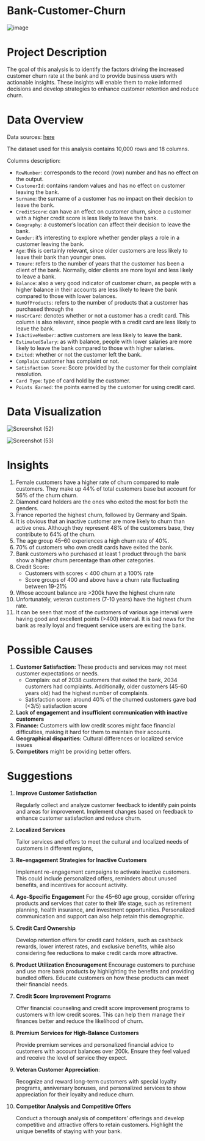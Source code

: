 # Bank-Customer-Churn

![image](https://github.com/user-attachments/assets/dd655470-a950-45d3-8b01-b877f50597b2)

# Project Description

The goal of this analysis is to identify the factors driving the increased customer churn rate at the bank and to provide business users with actionable insights. These insights will enable them to make informed decisions and develop strategies to enhance customer retention and reduce churn.

# Data Overview

Data sources: [here](https://www.kaggle.com/datasets/zagroz901/customer-churn-dataset?select=Customer-Churn-Records.csv)

The dataset used for this analysis contains 10,000 rows and 18 columns.

Columns description:

- `RowNumber`: corresponds to the record (row) number and has no effect on the output.
- `CustomerId`: contains random values and has no effect on customer leaving the bank.
- `Surname`: the surname of a customer has no impact on their decision to leave the bank.
- `CreditScore`: can have an effect on customer churn, since a customer with a higher credit score is less likely to leave the bank.
- `Geography`: a customer’s location can affect their decision to leave the bank.
- `Gender`: it’s interesting to explore whether gender plays a role in a customer leaving the bank.
- `Age`: this is certainly relevant, since older customers are less likely to leave their bank than younger ones.
- `Tenure`: refers to the number of years that the customer has been a client of the bank. Normally, older clients are more loyal and less likely to leave a bank.
- `Balance`: also a very good indicator of customer churn, as people with a higher balance in their accounts are less likely to leave the bank compared to those with lower balances.
- `NumOfProducts`: refers to the number of products that a customer has purchased through the
- `HasCrCard`: denotes whether or not a customer has a credit card. This column is also relevant, since people with a credit card are less likely to leave the bank.
- `IsActiveMember`: active customers are less likely to leave the bank.
- `EstimatedSalary`: as with balance, people with lower salaries are more likely to leave the bank compared to those with higher salaries.
- `Exited`: whether or not the customer left the bank.
- `Complain`: customer has complaint or not.
- `Satisfaction Score`: Score provided by the customer for their complaint resolution.
- `Card Type`: type of card hold by the customer.
- `Points Earned`: the points earned by the customer for using credit card.

# Data Visualization

![Screenshot (52)](https://github.com/user-attachments/assets/55adf576-bc83-45a7-a0e2-e262b6bd6239)

![Screenshot (53)](https://github.com/user-attachments/assets/63ecfa46-3596-4abc-9144-95c6247f212f)

# Insights

1. Female customers have a higher rate of churn compared to male customers. They make up 44% of total customers base but account for 56% of the churn churn.
2. Diamond card holders are the ones who exited the most for both the genders.
3. France reported the highest churn, followed by Germany and Spain.
4. It is obvious that an inactive customer are more likely to churn than active ones. Although they represent 48% of the customers base, they contribute to 64% of the churn.
5. The age group 45–60 experiences a high churn rate of 40%.
6. 70% of customers who own credit cards have exited the bank.
7. Bank customers who purchased at least 1 product through the bank show a higher churn percentage than other categories.
8. Credit Score:
    - Customers with scores < 400 churn at a 100% rate
    - Score groups of 400 and above have a churn rate fluctuating between 19-21%
9. Whose account balance are >200k have the highest churn rate
10. Unfortunately, veteran customers (7-10 years) have the highest churn rate.
11. It can be seen that most of the customers of various age interval were having good and excellent points (>400) interval. It is bad news for the bank as really loyal and frequent service users are exiting the bank.

# Possible Causes

1. **Customer Satisfaction:** These products and services may not meet customer expectations or needs.
    - Complain: out of 2038 customers that exited the bank, 2034 customers had complaints. Additionally, older customers (45-60 years old) had the highest number of complaints.
    - Satisfaction score: around 40% of the churned customers gave bad (<3/5) satisfaction score
2. **Lack of engagement and insufficient communication with inactive customers**
3. **Finance:** Customers with low credit scores might face financial difficulties, making it hard for them to maintain their accounts.
4. **Geographical disparities:** Cultural differences or localized service issues
5. **Competitors** might be providing better offers.

# Suggestions

1. **Improve Customer Satisfaction**
    
    Regularly collect and analyze customer feedback to identify pain points and areas for improvement. Implement changes based on feedback to enhance customer satisfaction and reduce churn.
    
2. **Localized Services**
    
    Tailor services and offers to meet the cultural and localized needs of customers in different regions,
    
3. **Re-engagement Strategies for Inactive Customers**
    
    Implement re-engagement campaigns to activate inactive customers. This could include personalized offers, reminders about unused benefits, and incentives for account activity.
    
4. **Age-Specific Engagement**
For the 45–60 age group, consider offering products and services that cater to their life stage, such as retirement planning, health insurance, and investment opportunities. Personalized communication and support can also help retain this demographic.
5. **Credit Card Ownership**
    
    Develop retention offers for credit card holders, such as cashback rewards, lower interest rates, and exclusive benefits, while also considering fee reductions to make credit cards more attractive.
    
6. **Product Utilization Encouragement**
Encourage customers to purchase and use more bank products by highlighting the benefits and providing bundled offers. Educate customers on how these products can meet their financial needs.
7. **Credit Score Improvement Programs**
    
    Offer financial counseling and credit score improvement programs to customers with low credit scores. This can help them manage their finances better and reduce the likelihood of churn.
    
8. **Premium Services for High-Balance Customers**
    
    Provide premium services and personalized financial advice to customers with account balances over 200k. Ensure they feel valued and receive the level of service they expect.
    
9. **Veteran Customer Appreciation**:
    
    Recognize and reward long-term customers with special loyalty programs, anniversary bonuses, and personalized services to show appreciation for their loyalty and reduce churn.
    
10. **Competitor Analysis and Competitive Offers**
    
    Conduct a thorough analysis of competitors’ offerings and develop competitive and attractive offers to retain customers. Highlight the unique benefits of staying with your bank.
